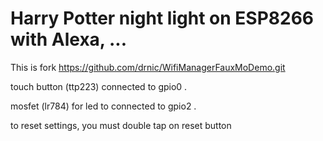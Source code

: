 # Harry Potter night light on ESP8266 with Alexa, ...
This is fork https://github.com/drnic/WifiManagerFauxMoDemo.git 

touch button (ttp223) connected to gpio0 .

mosfet (lr784) for led to connected to gpio2 .

to reset settings, you must double tap on reset button
